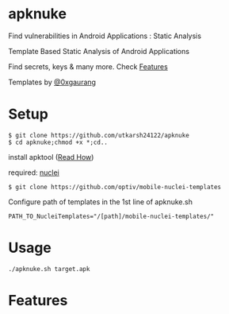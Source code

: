 # apknuke
Find vulnerabilities in Android Applications : Static Analysis

Template Based Static Analysis of Android Applications 

Find secrets, keys & many more. Check [Features]()

Templates by [@0xgaurang](https://twitter.com/0xgaurang)

# Setup
```
$ git clone https://github.com/utkarsh24122/apknuke
$ cd apknuke;chmod +x *;cd..
```
install apktool ([Read How](https://ibotpeaches.github.io/Apktool/install/))

required: [nuclei](https://github.com/projectdiscovery/nuclei)
```
$ git clone https://github.com/optiv/mobile-nuclei-templates
```
Configure path of templates in the 1st line of apknuke.sh
```
PATH_TO_NucleiTemplates="/[path]/mobile-nuclei-templates/"
```

# Usage 
```
./apknuke.sh target.apk
```
# Features
